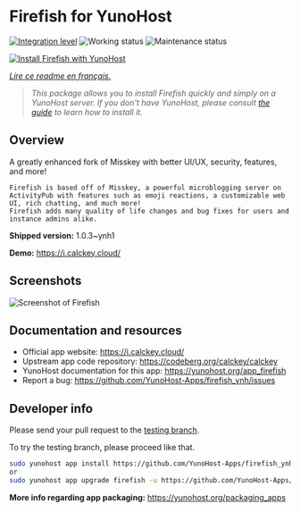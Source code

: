 <!--
N.B.: This README was automatically generated by https://github.com/YunoHost/apps/tree/master/tools/README-generator
It shall NOT be edited by hand.
-->

# Firefish for YunoHost

[![Integration level](https://dash.yunohost.org/integration/firefish.svg)](https://dash.yunohost.org/appci/app/firefish) ![Working status](https://ci-apps.yunohost.org/ci/badges/firefish.status.svg) ![Maintenance status](https://ci-apps.yunohost.org/ci/badges/firefish.maintain.svg)

[![Install Firefish with YunoHost](https://install-app.yunohost.org/install-with-yunohost.svg)](https://install-app.yunohost.org/?app=firefish)

*[Lire ce readme en français.](./README_fr.md)*

> *This package allows you to install Firefish quickly and simply on a YunoHost server.
If you don't have YunoHost, please consult [the guide](https://yunohost.org/#/install) to learn how to install it.*

## Overview

A greatly enhanced fork of Misskey with better UI/UX, security, features, and more!


    Firefish is based off of Misskey, a powerful microblogging server on ActivityPub with features such as emoji reactions, a customizable web UI, rich chatting, and much more!
    Firefish adds many quality of life changes and bug fixes for users and instance admins alike.
   


**Shipped version:** 1.0.3~ynh1

**Demo:** https://i.calckey.cloud/

## Screenshots

![Screenshot of Firefish](./doc/screenshots/screenshot-calckey.png)

## Documentation and resources

* Official app website: <https://i.calckey.cloud/>
* Upstream app code repository: <https://codeberg.org/calckey/calckey>
* YunoHost documentation for this app: <https://yunohost.org/app_firefish>
* Report a bug: <https://github.com/YunoHost-Apps/firefish_ynh/issues>

## Developer info

Please send your pull request to the [testing branch](https://github.com/YunoHost-Apps/firefish_ynh/tree/testing).

To try the testing branch, please proceed like that.

``` bash
sudo yunohost app install https://github.com/YunoHost-Apps/firefish_ynh/tree/testing --debug
or
sudo yunohost app upgrade firefish -u https://github.com/YunoHost-Apps/firefish_ynh/tree/testing --debug
```

**More info regarding app packaging:** <https://yunohost.org/packaging_apps>
